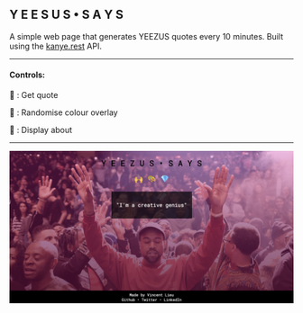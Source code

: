 ## Y E E S U S • S A Y S

A simple web page that generates YEEZUS quotes every 10 minutes. Built using the [kanye.rest](https://kanye.rest) API.

---

#### Controls:

🙌 : Get quote

🎨 : Randomise colour overlay

💎 : Display about

---

![screenshot](docs/screenshot.jpg)






